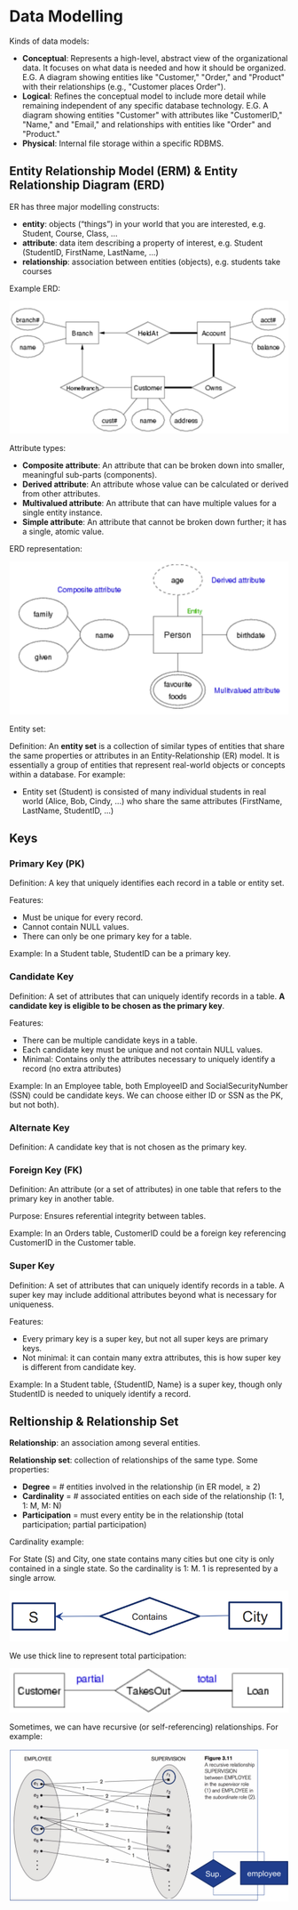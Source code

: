 # Data Modelling

Kinds of data models:
 - **Conceptual**: Represents a high-level, abstract view of the organizational data. It focuses on what data is needed and how it should be organized. E.G. A diagram showing entities like "Customer," "Order," and "Product" with their relationships (e.g., "Customer places Order").
 - **Logical**: Refines the conceptual model to include more detail while remaining independent of any specific database technology. E.G. A diagram showing entities "Customer" with attributes like "CustomerID," "Name," and "Email," and relationships with entities like "Order" and "Product."
 - **Physical**: Internal file storage within a specific RDBMS.

## Entity Relationship Model (ERM) & Entity Relationship Diagram (ERD)

ER has three major modelling constructs:
 - **entity**: objects (“things”) in your world that you are interested, e.g. Student, Course, Class, ...
 - **attribute**: data item describing a property of interest, e.g. Student (StudentID, FirstName, LastName, ...)
 - **relationship**: association between entities (objects), e.g. students take courses

 Example ERD:

 ![](https://github.com/Magistus-Ninaruru/PostgreSQL/blob/main/images/erd_example.png)

Attribute types:
 - **Composite attribute**: An attribute that can be broken down into smaller, meaningful sub-parts (components).
 - **Derived attribute**: An attribute whose value can be calculated or derived from other attributes.
 - **Multivalued attribute**: An attribute that can have multiple values for a single entity instance.
 - **Simple attribute**: An attribute that cannot be broken down further; it has a single, atomic value. 

ERD representation:

 ![](https://github.com/Magistus-Ninaruru/PostgreSQL/blob/main/images/attribute_type.png)

Entity set:

Definition: An **entity set** is a collection of similar types of entities that share the same properties or attributes in an Entity-Relationship (ER) model. It is essentially a group of entities that represent real-world objects or concepts within a database. For example:
 - Entity set (Student) is consisted of many individual students in real world (Alice, Bob, Cindy, ...) who share the same attributes (FirstName, LastName, StudentID, ...)

## Keys

### Primary Key (PK)

Definition: A key that uniquely identifies each record in a table or entity set.

Features:
 - Must be unique for every record.
 - Cannot contain NULL values.
 - There can only be one primary key for a table.

Example: In a Student table, StudentID can be a primary key.

### Candidate Key

Definition: A set of attributes that can uniquely identify records in a table. **A candidate key is eligible to be chosen as the primary key**.

Features:
 - There can be multiple candidate keys in a table.
 - Each candidate key must be unique and not contain NULL values.
 - Minimal: Contains only the attributes necessary to uniquely identify a record (no extra attributes)

Example: In an Employee table, both EmployeeID and SocialSecurityNumber (SSN) could be candidate keys. We can choose either ID or SSN as the PK, but not both).

### Alternate Key

Definition: A candidate key that is not chosen as the primary key.

### Foreign Key (FK)

Definition: An attribute (or a set of attributes) in one table that refers to the primary key in another table.

Purpose: Ensures referential integrity between tables.

Example: In an Orders table, CustomerID could be a foreign key referencing CustomerID in the Customer table.

### Super Key

Definition: A set of attributes that can uniquely identify records in a table. A super key may include additional attributes beyond what is necessary for uniqueness.

Features:
 - Every primary key is a super key, but not all super keys are primary keys.
 - Not minimal: it can contain many extra attributes, this is how super key is different from candidate key.

Example:
In a Student table, {StudentID, Name} is a super key, though only StudentID is needed to uniquely identify a record.

## Reltionship & Relationship Set

**Relationship**: an association among several entities.

**Relationship set**: collection of relationships of the same type. Some properties:
 - **Degree** = # entities involved in the relationship (in ER model, ≥ 2)
 - **Cardinality** = # associated entities on each side of the relationship (1: 1, 1: M, M: N)
 - **Participation** = must every entity be in the relationship (total participation; partial participation)

Cardinality example:

For State (S) and City, one state contains many cities but one city is only contained in a single state. So the cardinality is 1: M. 1 is represented by a single arrow.

![](https://github.com/Magistus-Ninaruru/PostgreSQL/blob/main/images/cardinality_example.png)

We use thick line to represent total participation:

![](https://github.com/Magistus-Ninaruru/PostgreSQL/blob/main/images/relationship_participation.png)

Sometimes, we can have recursive (or self-referencing) relationships. For example:

![](https://github.com/Magistus-Ninaruru/PostgreSQL/blob/main/images/self-referencing.png)






















































































































 

